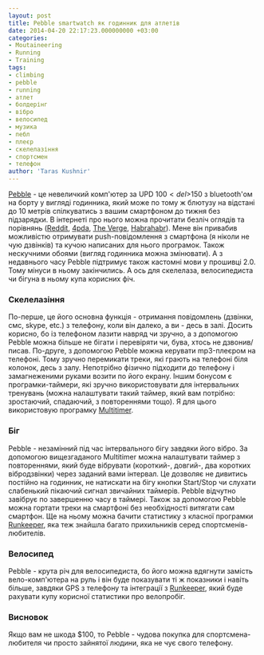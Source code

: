 ```yaml
---
layout: post
title: Pebble smartwatch як годинник для атлетів
date: 2014-04-20 22:17:23.000000000 +03:00
categories:
- Moutaineering
- Running
- Training
tags:
- climbing
- pebble
- running
- атлет
- болдерінг
- вібро
- велосипед
- музика
- пебл
- плеєр
- скелелазіння
- спортсмен
- телефон
author: 'Taras Kushnir'
---
```


<a title="Get Pebble" href="https://getpebble.com/" target="_blank" rel="noopener noreferrer">Pebble</a> - це невеличкий комп'ютер за UPD $100 <del>$150</del> з bluetooth'ом на борту у вигляді годинника, який може по тому ж блютузу на відстані до 10 метрів спілкуватись з вашим смартфоном до тижня без підзарядки. В інтернеті про нього можна прочитати безліч оглядів та порівнянь (<a title="Subreddit" href="http://www.reddit.com/r/pebble" target="_blank" rel="noopener noreferrer">Reddit</a>, <a title="4pda.ru" href="http://4pda.ru/forum/index.php?showtopic=418195" target="_blank" rel="noopener noreferrer">4pda</a>, <a title="Pebble smartwatch review" href="http://www.theverge.com/2013/1/28/3924904/pebble-smartwatch-review" target="_blank" rel="noopener noreferrer">The Verge</a>, <a title="Обзор Kickstarter-часов Pebble" href="http://habrahabr.ru/post/174641/" target="_blank" rel="noopener noreferrer">Habrahabr</a>). Мене він привабив можливістю отримувати push-повідомлення з смартфона (я ніколи не чую дзвінків) та кучою написаних для нього програмок. Також нескучними обоями (вигляд годинника можна змінювати). А з недавнього часу Pebble підтримує також кастомні мови у прошивці 2.0. Тому мінуси в ньому закінчились. А ось для скелелаза, велосипедиста чи бігуна в ньому купа корисних фіч.

<!--more-->

### Скелелазіння

По-перше, це його основна функція - отримання повідомлень (дзвінки, смс, skype, etc.) з телефону, коли він далеко, а ви - десь в залі. Досить корисно, бо із телефоном лазити навряд чи зручно, а з допомогою Pebble можна більше не бігати і перевіряти чи, бува, хтось не дзвонив/писав. По-друге, з допомогою Pebble можна керувати mp3-плеєром на телефоні. Тому зручно перемикати треки, які грають на телефоні біля колонок, десь з залу. Непотрібно фізично підходити до телефону і замагнеженими руками возити по його екрану. Іншим бонусом є програмки-таймери, які зручно використовувати для інтервальних тренувань (можна налаштувати такий таймер, який вам потрібно: зростаючий, спадаючий, з повтореннями тощо). Я для цього використовую програмку [Multitimer](http://forums.getpebble.com/discussion/comment/88368/#Comment_88368).

### Біг

Pebble - незамінний під час інтервального бігу завдяки його вібро. За допомогою вищезгаданого Multitimer можна налаштувати таймер з повтореннями, який буде вібрувати (короткий-, довгий-, два коротких вібродзвінки) через заданий вами інтервал. Це дозволяє не дивитись постійно на годинник, не натискати на бігу кнопки Start/Stop чи слухати слабенький пікаючий сигнал звичайних таймерів. Pebble відчутно завібрує по завершенню часу в таймері. Також за допомогою Pebble можна гортати треки на смартфоні без необхідності витягати сам смартфон. Ще на ньому можна бачити статистику з класної програмки <a title="Runkeeper" href="http://runkeeper.com" target="_blank" rel="noopener noreferrer">Runkeeper</a>, яка теж знайшла багато прихильників серед спортсменів-любителів.

### Велосипед

Pebble - крута річ для велосипедиста, бо його можна вдягнути замість вело-комп'ютера на руль і він буде показувати ті ж показники і навіть більше, завдяки GPS з телефону та інтеграції з [Runkeeper](http://runkeeper.com), який буде рахувати купу корисної статистики про велопробіг.

### Висновок

Якщо вам не шкода $100, то Pebble - чудова покупка для спортсмена-любителя чи просто зайнятої людини, яка не чує свого телефону.
